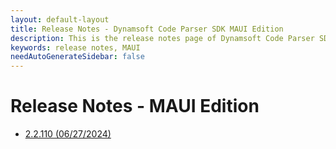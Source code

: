 ```yaml
---
layout: default-layout
title: Release Notes - Dynamsoft Code Parser SDK MAUI Edition
description: This is the release notes page of Dynamsoft Code Parser SDK MAUI Edition.
keywords: release notes, MAUI
needAutoGenerateSidebar: false
---
```


# Release Notes - MAUI Edition

- [2.2.110 (06/27/2024)](android-2.md#22110-06272024)
